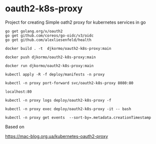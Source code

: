 # oauth2-k8s-proxy
Project for creating 
Simple oath2 proxy for kubernetes services in go

```
go get golang.org/x/oauth2
go get github.com/coreos/go-oidc/v3/oidc
go get github.com/alexliesenfeld/health
```

```
docker build . -t  djkormo/oauth2-k8s-proxy:main 

docker push djkormo/oauth2-k8s-proxy:main 

docker run djkormo/oauth2-k8s-proxy:main
```

```
kubectl apply -R -f deploy/manifests -n proxy

kubectl -n proxy port-forward svc/oauth2-k8s-proxy 8080:80

localhost:80

kubectl -n proxy logs deploy/oauth2-k8s-proxy -f

kubectl -n proxy exec deploy/oauth2-k8s-proxy -it -- bash

kubectl -n proxy get events  --sort-by=.metadata.creationTimestamp
```


Based on

https://mac-blog.org.ua/kubernetes-oauth2-proxy


